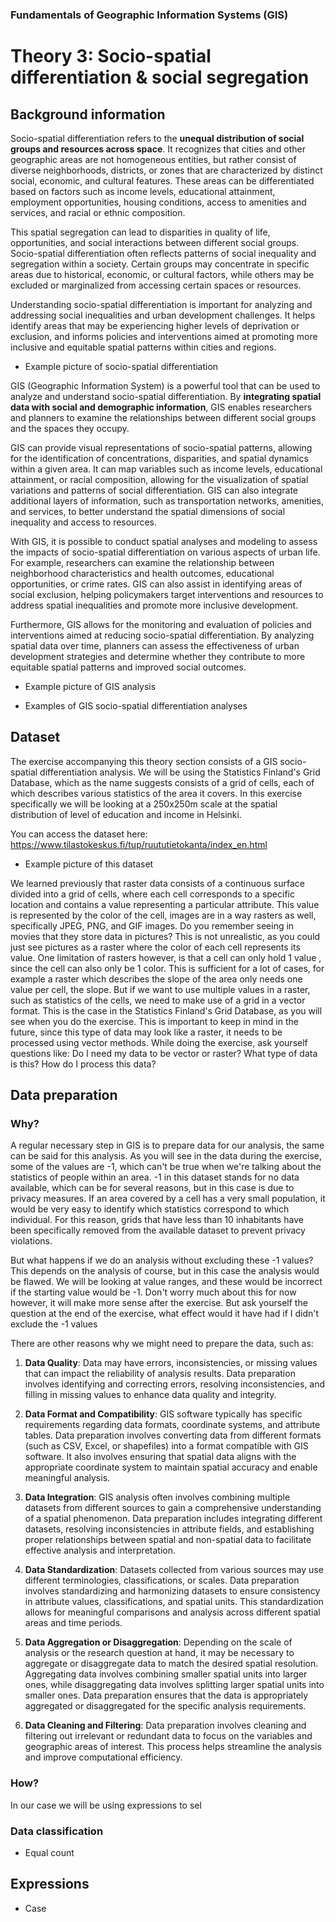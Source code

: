 ### Fundamentals of Geographic Information Systems (GIS)

# Theory 3: Socio-spatial differentiation & social segregation

## Background information
Socio-spatial differentiation refers to the **unequal distribution of social groups and resources across space**. It recognizes that cities and other geographic areas are not homogeneous entities, but rather consist of diverse neighborhoods, districts, or zones that are characterized by distinct social, economic, and cultural features. These areas can be differentiated based on factors such as income levels, educational attainment, employment opportunities, housing conditions, access to amenities and services, and racial or ethnic composition.

This spatial segregation can lead to disparities in quality of life, opportunities, and social interactions between different social groups. Socio-spatial differentiation often reflects patterns of social inequality and segregation within a society. Certain groups may concentrate in specific areas due to historical, economic, or cultural factors, while others may be excluded or marginalized from accessing certain spaces or resources.

Understanding socio-spatial differentiation is important for analyzing and addressing social inequalities and urban development challenges. It helps identify areas that may be experiencing higher levels of deprivation or exclusion, and informs policies and interventions aimed at promoting more inclusive and equitable spatial patterns within cities and regions.

- Example picture of socio-spatial differentiation

GIS (Geographic Information System) is a powerful tool that can be used to analyze and understand socio-spatial differentiation. By **integrating spatial data with social and demographic information**, GIS enables researchers and planners to examine the relationships between different social groups and the spaces they occupy.

GIS can provide visual representations of socio-spatial patterns, allowing for the identification of concentrations, disparities, and spatial dynamics within a given area. It can map variables such as income levels, educational attainment, or racial composition, allowing for the visualization of spatial variations and patterns of social differentiation. GIS can also integrate additional layers of information, such as transportation networks, amenities, and services, to better understand the spatial dimensions of social inequality and access to resources.

With GIS, it is possible to conduct spatial analyses and modeling to assess the impacts of socio-spatial differentiation on various aspects of urban life. For example, researchers can examine the relationship between neighborhood characteristics and health outcomes, educational opportunities, or crime rates. GIS can also assist in identifying areas of social exclusion, helping policymakers target interventions and resources to address spatial inequalities and promote more inclusive development.

Furthermore, GIS allows for the monitoring and evaluation of policies and interventions aimed at reducing socio-spatial differentiation. By analyzing spatial data over time, planners can assess the effectiveness of urban development strategies and determine whether they contribute to more equitable spatial patterns and improved social outcomes.

- Example picture of GIS analysis

- Examples of GIS socio-spatial differentiation analyses

## Dataset
The exercise accompanying this theory section consists of a GIS socio-spatial differentiation analysis. We will be using the Statistics Finland's Grid Database, which as the name suggests consists of a grid of cells, each of which describes various statistics of the area it covers. In this exercise specifically we will be looking at a 250x250m scale at the spatial distribution of level of education and income in Helsinki. 

You can access the dataset here: https://www.tilastokeskus.fi/tup/ruututietokanta/index_en.html

- Example picture of this dataset

We learned previously that raster data consists of a continuous surface divided into a grid of cells, where each cell corresponds to a specific location and contains a value representing a particular attribute. This value is represented by the color of the cell, images are in a way rasters as well, specifically JPEG, PNG, and GIF images. Do you remember seeing in movies that they store data in pictures? This is not unrealistic, as you could just see pictures as a raster where the color of each cell represents its value. One limitation of rasters however, is that a cell can only hold 1 value , since the cell can also only be 1 color. This is sufficient for a lot of cases, for example a raster which describes the slope of the area only needs one value per cell, the slope. But if we want to use multiple values in a raster, such as statistics of the cells, we need to make use of a grid in a vector format. This is the case in the Statistics Finland's Grid Database, as you will see when you do the exercise. This is important to keep in mind in the future, since this type of data may look like a raster, it needs to be processed using vector methods. While doing the exercise, ask yourself questions like: Do I need my data to be vector or raster? What type of data is this? How do I process this data? 

## Data preparation

### Why?
A regular necessary step in GIS is to prepare data for our analysis, the same can be said for this analysis. As you will see in the data during the exercise, some of the values are -1, which can't be true when we're talking about the statistics of people within an area. -1 in this dataset stands for no data available, which can be for several reasons, but in this case is due to privacy measures. If an area covered by a cell has a very small population, it would be very easy to identify which statistics correspond to which individual. For this reason, grids that have less than 10 inhabitants have been specifically removed from the available dataset to prevent privacy violations. 

But what happens if we do an analysis without excluding these -1 values? This depends on the analysis of course, but in this case the analysis would be flawed. We will be looking at value ranges, and these would be incorrect if the starting value would be -1. Don't worry much about this for now however, it will make more sense after the exercise.  But ask yourself the question at the end of the exercise, what effect would it have had if I didn't exclude the -1 values

There are other reasons why we might need to prepare the data, such as: 

1.  **Data Quality**: Data may have errors, inconsistencies, or missing values that can impact the reliability of analysis results. Data preparation involves identifying and correcting errors, resolving inconsistencies, and filling in missing values to enhance data quality and integrity.
    
2.  **Data Format and Compatibility**: GIS software typically has specific requirements regarding data formats, coordinate systems, and attribute tables. Data preparation involves converting data from different formats (such as CSV, Excel, or shapefiles) into a format compatible with GIS software. It also involves ensuring that spatial data aligns with the appropriate coordinate system to maintain spatial accuracy and enable meaningful analysis.
    
3.  **Data Integration**: GIS analysis often involves combining multiple datasets from different sources to gain a comprehensive understanding of a spatial phenomenon. Data preparation includes integrating different datasets, resolving inconsistencies in attribute fields, and establishing proper relationships between spatial and non-spatial data to facilitate effective analysis and interpretation.
    
4.  **Data Standardization**: Datasets collected from various sources may use different terminologies, classifications, or scales. Data preparation involves standardizing and harmonizing datasets to ensure consistency in attribute values, classifications, and spatial units. This standardization allows for meaningful comparisons and analysis across different spatial areas and time periods.
    
5.  **Data Aggregation or Disaggregation**: Depending on the scale of analysis or the research question at hand, it may be necessary to aggregate or disaggregate data to match the desired spatial resolution. Aggregating data involves combining smaller spatial units into larger ones, while disaggregating data involves splitting larger spatial units into smaller ones. Data preparation ensures that the data is appropriately aggregated or disaggregated for the specific analysis requirements.
    
6.  **Data Cleaning and Filtering**: Data preparation involves cleaning and filtering out irrelevant or redundant data to focus on the variables and geographic areas of interest. This process helps streamline the analysis and improve computational efficiency.

### How? 
In our case we will be using expressions to sel

### Data classification 
- Equal count

## Expressions
- Case



<!--stackedit_data:
eyJkaXNjdXNzaW9ucyI6eyJUSm5Lc3l5V01vRlFneHl0Ijp7In
N0YXJ0IjoxNTA0LCJlbmQiOjE1MTksInRleHQiOiJFeGFtcGxl
IHBpY3R1cmUifSwiNXNSZ3c2RE5QZmJCSWNmaSI6eyJzdGFydC
I6MzI5NCwiZW5kIjozMzI3LCJ0ZXh0IjoiLSBFeGFtcGxlIHBp
Y3R1cmUgb2YgR0lTIGFuYWx5c2lzIn0sIndZT2pWYlBHQVZuS2
VldXEiOnsic3RhcnQiOjM5MjMsImVuZCI6Mzk1NiwidGV4dCI6
Ii0gRXhhbXBsZSBwaWN0dXJlIG9mIHRoaXMgZGF0YXNldCJ9LC
J4dTVKYTlteDhUVkNxT0tJIjp7InN0YXJ0IjozOTU4LCJlbmQi
OjUyNzAsInRleHQiOiJXZSBsZWFybmVkIHByZXZpb3VzbHkgdG
hhdCByYXN0ZXIgZGF0YSBjb25zaXN0cyBvZiBhIGNvbnRpbnVv
dXMgc3VyZmFjZSBkaXZpZGVk4oCmIn0sIkpMMDhaTzltZDFndn
RtNTUiOnsic3RhcnQiOjM4MjYsImVuZCI6MzkyMSwidGV4dCI6
IllvdSBjYW4gYWNjZXNzIHRoZSBkYXRhc2V0IGhlcmU6IGh0dH
BzOi8vd3d3LnRpbGFzdG9rZXNrdXMuZmkvdHVwL3J1dXR1dGll
dG9rYW7igKYifSwiY0pneGp2WklBMnI3WUJzbCI6eyJzdGFydC
I6MzMyOSwiZW5kIjozMzg1LCJ0ZXh0IjoiLSBFeGFtcGxlcyBv
ZiBHSVMgc29jaW8tc3BhdGlhbCBkaWZmZXJlbnRpYXRpb24gYW
5hbHlzZXMifX0sImNvbW1lbnRzIjp7ImZVTlVwUUNhazNGQ2s1
WjciOnsiZGlzY3Vzc2lvbklkIjoiVEpuS3N5eVdNb0ZRZ3h5dC
IsInN1YiI6ImdoOjQwMzA0Nzg4IiwidGV4dCI6IkFkZCBwaWN0
dXJlIiwiY3JlYXRlZCI6MTY4NjYzNjU0NjQyMn0sImZMQ0hmcz
BWZHd4MXFEVVciOnsiZGlzY3Vzc2lvbklkIjoiNXNSZ3c2RE5Q
ZmJCSWNmaSIsInN1YiI6ImdoOjQwMzA0Nzg4IiwidGV4dCI6Ik
FkZCBwaWN0dXJlIiwiY3JlYXRlZCI6MTY4NjYzNjc3MjU5MH0s
Ik9WZUNQbk9VWGRJcU1PWGciOnsiZGlzY3Vzc2lvbklkIjoid1
lPalZiUEdBVm5LZWV1cSIsInN1YiI6ImdoOjQwMzA0Nzg4Iiwi
dGV4dCI6IkFkZCBwaWN0dXJlIiwiY3JlYXRlZCI6MTY4NjYzOD
I1NzY4OH0sIlU5a3h4eVBRMTZQUTVWd3ciOnsiZGlzY3Vzc2lv
bklkIjoieHU1SmE5bXg4VFZDcU9LSSIsInN1YiI6ImdoOjQwMz
A0Nzg4IiwidGV4dCI6IkNoZWNrIGZvciBhY2N1cmFjeSIsImNy
ZWF0ZWQiOjE2ODY2MzgyNjU2MDF9LCJGazFpRjk1bTcyYjBiYk
NsIjp7ImRpc2N1c3Npb25JZCI6IkpMMDhaTzltZDFndnRtNTUi
LCJzdWIiOiJnaDo0MDMwNDc4OCIsInRleHQiOiJDaGVjayBpZi
BvcGVuIiwiY3JlYXRlZCI6MTY4NjYzODQzMzkyMX0sIlpaT0JT
QUpEWGhtdk9pREUiOnsiZGlzY3Vzc2lvbklkIjoiY0pneGp2Wk
lBMnI3WUJzbCIsInN1YiI6ImdoOjQwMzA0Nzg4IiwidGV4dCI6
IkFkZCBsaW5rcyIsImNyZWF0ZWQiOjE2ODY2MzkzMzE1NzR9fS
wiaGlzdG9yeSI6WzE5Mzg5MDQyMjMsLTE3NTQ4NTE3MywxMzMy
Mzc0OTQ4LC0xNzA1MjU4OTI3LC0xNTQzNTA1MDE1XX0=
-->
